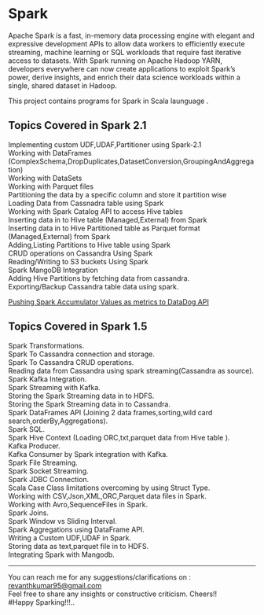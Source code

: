 # Spark
Apache Spark is a fast, in-memory data processing engine with elegant and expressive development APIs to allow data workers to efficiently execute streaming, machine learning or SQL workloads that require fast iterative access to datasets. With Spark running on Apache Hadoop YARN, developers everywhere can now create applications to exploit Spark’s power, derive insights, and enrich their data science workloads within a single, shared dataset in Hadoop.

This project contains programs for Spark in Scala launguage .

Topics Covered in Spark 2.1     
---------------------------
Implementing custom UDF,UDAF,Partitioner using Spark-2.1                
Working with DataFrames (ComplexSchema,DropDuplicates,DatasetConversion,GroupingAndAggregation)               
Working with DataSets                                     
Working with Parquet files                            
Partitioning the data by a specific column and store it partition wise                             
Loading Data from Cassnadra table using Spark             
Working with Spark Catalog API to access Hive tables                          
Inserting data in to Hive table (Managed,External) from Spark           
Inserting data in to Hive Partitioned table as Parquet format (Managed,External) from Spark               
Adding,Listing Partitions to Hive table using Spark               
CRUD operations on Cassandra Using Spark                                                 
Reading/Writing to S3 buckets Using Spark       
Spark MangoDB Integration   
Adding Hive Partitions by fetching data from cassandra.                                       
Exporting/Backup Cassandra table data using spark.       

<a href="https://github.com/Re1tReddy/Spark/tree/master/Spark-2.1/src/main/scala/com/datadog/metrics">Pushing Spark Accumulator Values as metrics to DataDog API</a>  


Topics Covered in Spark 1.5     
---------------------------

  Spark Transformations.   
Spark To Cassandra connection and storage.       
Spark To Cassandra CRUD operations.              
Reading data from Cassandra using spark streaming(Cassandra as source).                
Spark Kafka Integration.       
Spark Streaming with Kafka.     
Storing the Spark Streaming data in to HDFS.      
Storing the Spark Streaming data in to Cassandra.       
Spark DataFrames API (Joining 2 data frames,sorting,wild card search,orderBy,Aggregations).         
Spark SQL.      
Spark Hive Context (Loading ORC,txt,parquet data from Hive table ).     
Kafka Producer.     
Kafka Consumer by Spark integration with Kafka.     
Spark File Streaming.     
Spark Socket Streaming.     
Spark JDBC Connection.      
Scala Case Class limitations overcoming by using Struct Type.     
Working with CSV,Json,XML,ORC,Parquet data files in Spark.     
Working with Avro,SequenceFiles in Spark.                    
Spark Joins.      
Spark Window vs Sliding Interval.                            
Spark Aggregations using DataFrame API.   
Writing a Custom UDF,UDAF in Spark.                 
Storing data as text,parquet file in to HDFS.     
Integrating Spark with Mangodb.  
               

------------------------------------------------------------------------------------------------------------------------------------     

You can reach me for any suggestions/clarifications on  : revanthkumar95@gmail.com                                              
Feel free to share any insights or constructive criticism. Cheers!!                                                           
#Happy Sparking!!!..  


